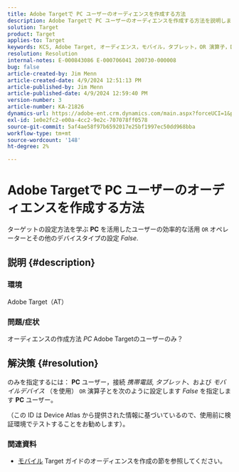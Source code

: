 ```yaml
---
title: Adobe Targetで PC ユーザーのオーディエンスを作成する方法
description: Adobe Targetで PC ユーザーのオーディエンスを作成する方法を説明します。
solution: Target
product: Target
applies-to: Target
keywords: KCS, Adobe Target, オーディエンス，モバイル，タブレット，OR 演算子，Device Atlas, Environment, ハウツー，AT
resolution: Resolution
internal-notes: E-000843086 E-000706041 200730-000008
bug: false
article-created-by: Jim Menn
article-created-date: 4/9/2024 12:51:13 PM
article-published-by: Jim Menn
article-published-date: 4/9/2024 12:59:40 PM
version-number: 3
article-number: KA-21826
dynamics-url: https://adobe-ent.crm.dynamics.com/main.aspx?forceUCI=1&pagetype=entityrecord&etn=knowledgearticle&id=e2e86ad5-6ff6-ee11-a1fe-6045bd006268
exl-id: 1e0e2fc2-e00a-4cc2-9e2c-707078ff0578
source-git-commit: 5af4ae58f97b6592017e25bf1997ec50dd968bba
workflow-type: tm+mt
source-wordcount: '148'
ht-degree: 2%

---
```


# Adobe Targetで PC ユーザーのオーディエンスを作成する方法


ターゲットの設定方法を学ぶ <b>PC</b> を活用したユーザーの効率的な活用 `OR` オペレーターとその他のデバイスタイプの設定 *False*.

## 説明 {#description}


### 環境

Adobe Target（AT）

### 問題/症状

オーディエンスの作成方法 *PC* Adobe Targetのユーザーのみ？


## 解決策 {#resolution}


のみを指定するには： <b>PC</b> ユーザー，接続 *携帯電話*, *タブレット*、および *モバイルデバイス* （を使用） `OR` 演算子とを次のように設定します *False* を指定します <b>PC</b> ユーザー。

（この ID は Device Atlas から提供された情報に基づいているので、使用前に検証環境でテストすることをお勧めします）。



### <b>関連資料</b>

- [モバイル](https://experienceleague.adobe.com/en/docs/target/using/audiences/create-audiences/categories-audiences/mobile#) Target ガイドのオーディエンスを作成の節を参照してください。
